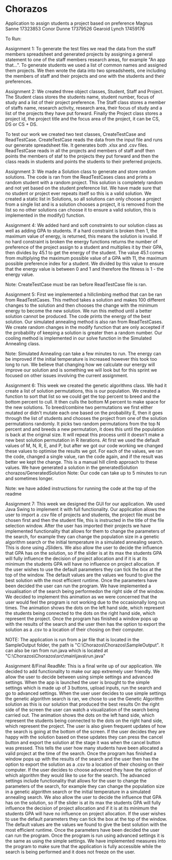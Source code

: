 # Chorazos
Application to assign students a project based on preference
Magnus Sanne 17323853
Conor Dunne 17379526
Gearoid Lynch 17459176

To Run:

Assignment 1:
To generate the test files we read the data from the staff members spreadsheet and generated projects by 
assigning a general statement to one of the staff members research areas, for example "An app that...". 
To generate students we used a list of common names and assigned them projects. We then wrote the data 
into two spreadsheets, one including the members of staff and their projects and one with the students and their preferences.

Assignment 2:
We created three object classes, Student, Staff and Project. The Student class stores the students name, student number, 
focus of study and a list of their project preference. The Staff class stores a member of staffs name, research activity,
research area, their focus of study and a list of the projects they have put forward. Finally the Project class stores
a project id, the project title and the focus area of the project, it can be CS, DS or CS + DS.

To test our work we created two test classes, CreateTestCase and ReadTestCase. CreateTestCase reads the data from the input file 
and runs our generate spreadsheet file. It generates both .xlsx and .csv files.
ReadTestCase reads in all the projects and members of staff andf then points the members of staf to the projects they put forward
and then the class reads in students and points the students to their preferred projects.


Assignment 3:
We made a Solution class to generate and store random solutions. The code is ran from the 
ReadTestCases class and prints a random student with a random project. This solution is 
completely random and not yet based on the student preference list. We have made sure that
no student or project ever repeats itself so this is a valid solution. We created a static 
list in Solutions, so all solutions can only choose a project from a single list and is a
solution chooses a project, it is removed from the list so no other solutions can choose it
to ensure a valid solution, this is implemented in the modify() function.

Assignment 4:
We added hard and soft constraints to our solution class as well as adding GPA to students. 
If a hard constraint is broken then 1, the maximum value of energy, is returned, this means 
the solution is invalid. If no hard constraint is broken the energy functions returns the 
number of preference of the project assign to a student and multiplies it by their GPA, then
divides by 45.1 to get the energy of the student. The value 45.1 comes from multiplying the 
maximum possible value of a GPA with 11, the maximum possible preference index for a student.
We divided by this value to ensure that the energy value is between 0 and 1 and therefore the
fitness is 1 - the energy value.

Note: CreateTestCase must be ran before ReadTestCase file is ran.

Assignment 5:
First we implemented a hillclimbing method that can be ran from ReadTestCases. This method takes
a solution and makes 100 different changes to the solution and then chooses the change with the
minimum energy to become the new solution. We run this method until a better solution cannot be produced.
The code prints the energy of the best solution. Our simulated annealing method is also ran from ReadTestCases.
We create random changes in the modify function that are only accepted if the probability of keeping a solution is
greater then a random number. Our cooling method is implemented in our solve function in the Simulated Annealing
class.

Note: Simulated Annealing can take a few minutes to run. The energy can be improved if the initial temperature is 
increased however this took too long to run. We believe that changing how we calculate our energy will improve our solution
and is something we will look but for this sprint we focused on other issues involving the current assignment.

Assignment 6:
This week we created the genetic algorithms class. We had it create a list of solution permutations, this is our population.
We created a function to sort that list so we could get the top percent to breed and the bottom percent to cull.
It then culls the bottom M percent to make space for the new solutions.
To breed/combine two permutations we first either mutated or didn't mutate each one based on the probability E,
then it goes through the list of students and chooses the project from one of the solution permutations randomly.
It picks two random permutations from the top N percent and and breeds a new permutation, it does this until
the population is back at the original size. It will repeat this process until it doesn't make a new best solution
permutation in R iterations.
At first we used the default values of M, N, R, E, and P, but after we got our code working we changed these values to
optimise the results we got.
For each of the values, we ran the code, changed a single value, ran the code again, and if the result was better we kept the
change. This is a manual hill climb approach to these values.
We have generated a solution in the generatedSolution chorazos/GeneratedSolution
Note: Our code can take up to 5 minutes to run and sometimes longer.

Note: we have added instructions for running the code at the top of the readme

Assignment 7:
This week we designed the GUI for our application. We used Java Swing to implement it with full functionality. Our application
allows the user to import a .csv file of projects and students, the project file must be chosen first and then the student 
file, this is instructed in the title of the file selection window. After the user has imported their projects we have 
implemented functionality that allows for them to change the parameters of the search, for example they can change the population
size in a genetic algorithm search or the initial temperature in a simulated annealing search. This is done using JSliders.
We also allow the user to decide the influence that GPA has on the solution, so if the slider is at its max the students GPA
will fully influence the decision of project allocation and if it is at its minimum the students GPA will have no influence
on project allocation. If the user wishes to use the default parameters they can tick the box at the top of the window. The default
values are the values we found to give the best solution with the most efficient runtime. Once the parameters have been decided the
user can run the program. We have implemented a visualisation of the search being performedon the right side of the window. We decided
to implement this animation as we were concerned that the user would feel the program is not working due to the occasionally long run 
times. The animation shows the dots on the left hand side, which represent the students being connected to the dots on the right hand 
side, which represent the project. Once the program has finished a window pops up with the results of the search and the user then has 
the option to export the solution as a .csv to a location of their chosing on their computer.

NOTE: The application is run from a jar file that is located in the SampleOutput folder, the path is "C:\Chorazos\Chorazos\SampleOutput".
It can also be ran from run.java which is located at "C:\Chorazos\Chorazos\src\main\java\run.java"

Assignment 8/Final ReadMe:
This is a final write up of our application. We decided to add functionality to make our app extremely user friendly. We allow the user to
decide between using simple settings and advanced settings. When the app is launched the user is brought to the simple settings which is 
made up of 3 buttons, upload inputs, run the search and go to advanced settings. When the user user decides to use simple settings the 
genetic algorithm search is ran, we chose to use the Genetic Algorithm solution as this is our solution that produced the best results
On the right side of the screen the user can watch a visualization of the search being carried out. 
The animation shows the dots on the left hand side, which represent the students being connected to the dots on the right hand 
side, which represent the project. The user is also given frequent updates of how the search is going at the bottom of the screen. If
the user decides they are happy with the solution based on these updates they can press the cancel button and export the solution at the
stage it was when the cancel button was pressed. This tells the user how many students have been allocated a valid project at the time of 
the search. Once the program has finished a window pops up with the results of the search and the user then has the option to export the 
solution as a .csv to a location of their chosing on their computer. If the user decides to choose advanced they have the option of which 
algorithm they would like to use for the search. The advanced settings include functionality that allows for the user to change the parameters
of the search, for example they can change the population size in a genetic algorithm search or the initial temperature in a simulated 
annealing search. We also allow the user to decide the influence that GPA has on the solution, so if the slider is at its max the students GPA
will fully influence the decision of project allocation and if it is at its minimum the students GPA will have no influence on project allocation. 
If the user wishes to use the default parameters they can tick the box at the top of the window. The default values are the values we found to give 
the best solution with the most efficient runtime. Once the parameters have been decided the user can run the program. Once the program is run using 
advanced settings it is the same as using the simple settings. We have implemented measures into the program to make sure that the application is 
fully accessible while the search is being performed and it does not freeze on the user.